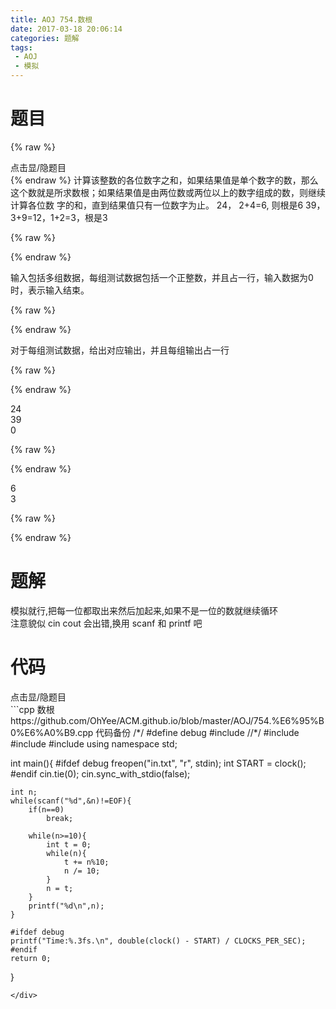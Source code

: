```yaml
---
title: AOJ 754.数根
date: 2017-03-18 20:06:14
categories: 题解
tags:
 - AOJ
 - 模拟
---
```


# 题目
{% raw %}
<div><div class="fold_hider"><div class="close hider_title">点击显/隐题目</div></div><div class="fold">
    <div class="oj">   
        <div class="part" title="Description">
{% endraw %}
计算该整数的各位数字之和，如果结果值是单个数字的数，那么这个数就是所求数根；如果结果值是由两位数或两位以上的数字组成的数，则继续计算各位数  
字的和，直到结果值只有一位数字为止。  
24， 2+4=6, 则根是6  
39， 3+9=12，1+2=3，根是3  
  
  

{% raw %}
        </div>
        <div class="part" title="Input">
{% endraw %}
  
输入包括多组数据，每组测试数据包括一个正整数，并且占一行，输入数据为0时，表示输入结束。  
  
  

{% raw %}
        </div>
        <div class="part" title="Output">
{% endraw %}
  
对于每组测试数据，给出对应输出，并且每组输出占一行  
  
  

{% raw %}
        </div>
        <div class="samp">
            <div class="clear"></div>
            <div class="input part" title="Sample Input">
{% endraw %}
  
24  
39  
0  
  
  

{% raw %}
            </div>
            <div class="output part" title="Sample Output">
{% endraw %}
  
6  
3  
  

{% raw %}
            </div>
            <div class="clear"></div>
        </div>
    </div>
</div></div>
{% endraw %}

<!--more-->
# 题解

模拟就行,把每一位都取出来然后加起来,如果不是一位的数就继续循环  
注意貌似 cin cout 会出错,换用 scanf 和 printf 吧

# 代码
<div><div class="fold_hider"><div class="close hider_title">点击显/隐题目</div></div><div class="fold">```cpp 数根 https://github.com/OhYee/ACM.github.io/blob/master/AOJ/754.%E6%95%B0%E6%A0%B9.cpp 代码备份
/*/
#define debug
#include <ctime>
//*/
#include <cstdio>
#include <iostream>
#include <cstring>
using namespace std;
 
int main(){
    #ifdef debug
    freopen("in.txt", "r", stdin);
    int START = clock();
    #endif
    cin.tie(0);
    cin.sync_with_stdio(false);
     
    int n;
    while(scanf("%d",&n)!=EOF){
        if(n==0) 
            break;
 
        while(n>=10){
            int t = 0;
            while(n){
                t += n%10;
                n /= 10;
            }
            n = t;
        }
        printf("%d\n",n);
    }
 
    #ifdef debug
    printf("Time:%.3fs.\n", double(clock() - START) / CLOCKS_PER_SEC);
    #endif
    return 0;
}
```
</div>